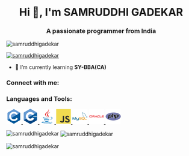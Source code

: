 <h1 align="center">Hi 👋, I'm SAMRUDDHI GADEKAR</h1>
<h3 align="center">A passionate programmer from India</h3>

<p align="left"> <img src="https://komarev.com/ghpvc/?username=samruddhigadekar&label=Profile%20views&color=0e75b6&style=flat" alt="samruddhigadekar" /> </p>

<p align="left"> <a href="https://github.com/ryo-ma/github-profile-trophy"><img src="https://github-profile-trophy.vercel.app/?username=samruddhigadekar" alt="samruddhigadekar" /></a> </p>

- 🌱 I’m currently learning **SY-BBA(CA)**

<h3 align="left">Connect with me:</h3>
<p align="left">
</p>

<h3 align="left">Languages and Tools:</h3>
<p align="left"> <a href="https://www.cprogramming.com/" target="_blank" rel="noreferrer"> <img src="https://raw.githubusercontent.com/devicons/devicon/master/icons/c/c-original.svg" alt="c" width="40" height="40"/> </a> <a href="https://www.w3schools.com/cpp/" target="_blank" rel="noreferrer"> <img src="https://raw.githubusercontent.com/devicons/devicon/master/icons/cplusplus/cplusplus-original.svg" alt="cplusplus" width="40" height="40"/> </a> <a href="https://www.java.com" target="_blank" rel="noreferrer"> <img src="https://raw.githubusercontent.com/devicons/devicon/master/icons/java/java-original.svg" alt="java" width="40" height="40"/> </a> <a href="https://developer.mozilla.org/en-US/docs/Web/JavaScript" target="_blank" rel="noreferrer"> <img src="https://raw.githubusercontent.com/devicons/devicon/master/icons/javascript/javascript-original.svg" alt="javascript" width="40" height="40"/> </a> <a href="https://www.mysql.com/" target="_blank" rel="noreferrer"> <img src="https://raw.githubusercontent.com/devicons/devicon/master/icons/mysql/mysql-original-wordmark.svg" alt="mysql" width="40" height="40"/> </a> <a href="https://www.oracle.com/" target="_blank" rel="noreferrer"> <img src="https://raw.githubusercontent.com/devicons/devicon/master/icons/oracle/oracle-original.svg" alt="oracle" width="40" height="40"/> </a> <a href="https://www.php.net" target="_blank" rel="noreferrer"> <img src="https://raw.githubusercontent.com/devicons/devicon/master/icons/php/php-original.svg" alt="php" width="40" height="40"/> </a> </p>

<p><img align="left" src="https://github-readme-stats.vercel.app/api/top-langs?username=samruddhigadekar&show_icons=true&locale=en&layout=compact" alt="samruddhigadekar" /></p>

<p>&nbsp;<img align="center" src="https://github-readme-stats.vercel.app/api?username=samruddhigadekar&show_icons=true&locale=en" alt="samruddhigadekar" /></p>

<p><img align="center" src="https://github-readme-streak-stats.herokuapp.com/?user=samruddhigadekar&" alt="samruddhigadekar" /></p>
